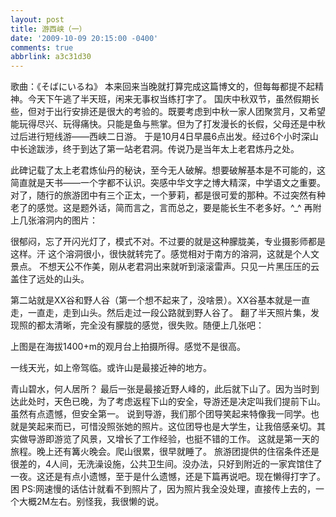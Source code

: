 ```yaml
---
layout: post
title: 游西峡（一）
date: '2009-10-09 20:15:00 -0400'
comments: true
abbrlink: a3c31d30
---
```

歌曲：《そばにいるね》
本来回来当晚就打算完成这篇博文的，但每每都提不起精神。今天下午逃了半天班，闲来无事权当练打字了。
国庆中秋双节，虽然假期长些，但对于出行安排还是很大的考验的。既要考虑到中秋一家人团聚赏月，又希望能玩得尽兴、玩得痛快。只能是鱼与熊掌。但为了打发漫长的长假，父母还是中秋过后进行短线游——西峡二日游。
于是10月4日早晨6点出发。经过6个小时深山中长途跋涉，终于到达了第一站老君洞。传说乃是当年太上老君炼丹之处。




此碑记载了太上老君炼仙丹的秘诀，至今无人破解。想要破解基本是不可能的，这简直就是天书——一个字都不认识。突感中华文字之博大精深，中学语文之重要。
对了，随行的旅游团中有三个正太，一个萝莉，都是很可爱的那种。不过突然有种老了的感觉。这是题外话，简而言之，言而总之，要是能长生不老多好。^_^
再附上几张溶洞内的图片：






很郁闷，忘了开闪光灯了，模式不对。不过要的就是这种朦胧美，专业摄影师都是这样。汗
这个溶洞很小，很快就转完了。感觉相对于南方的溶洞，这就是个人文景点。
不想天公不作美，刚从老君洞出来就听到滚滚雷声。只见一片黑压压的云盖住了远处的山头。


第二站就是XX谷和野人谷（第一个想不起来了，没啥景）。XX谷基本就是一直走，一直走，走到山头。然后走过一段公路就到野人谷了。
翻了半天照片集，发现照的都太清晰，完全没有朦胧的感觉，很失败。随便上几张吧：

上图是在海拔1400+m的观月台上拍摄所得。感觉不是很高。



一线天光，如上帝驾临。或许山是最接近神的地方。

青山碧水，何人居所？
最后一张是最接近野人峰的，此后就下山了。因为当时到达此处时，天色已晚，为了考虑返程下山的安全，导游还是决定叫我们提前下山。虽然有点遗憾，但安全第一。
说到导游，我们那个团导笑起来特像我一同学。也就是笑起来而已，可惜没照张她的照片。这位团导也是大学生，让我倍感亲切。其实做导游即游览了风景，又增长了工作经验，也挺不错的工作。
这就是第一天的旅程。晚上还有篝火晚会。爬山很累，很早就睡了。
旅游团提供的住宿条件还是很差的，4人间，无洗澡设施，公共卫生间。没办法，只好到附近的一家宾馆住了一夜。这还是有点小遗憾，至于是什么遗憾，还是下篇再说吧。现在懒得打字了。困
PS:网速慢的话估计就看不到照片了，因为照片我全没处理，直接传上去的，一个大概2M左右。别怪我，我很懒的说。
